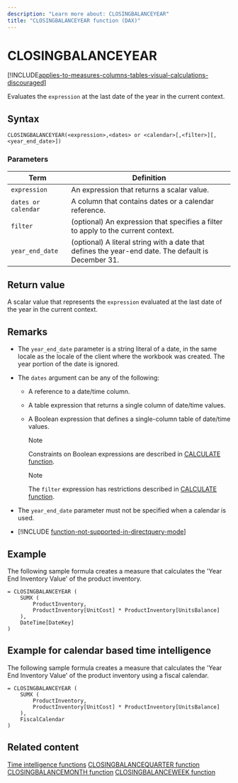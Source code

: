```yaml
---
description: "Learn more about: CLOSINGBALANCEYEAR"
title: "CLOSINGBALANCEYEAR function (DAX)"
---
```

# CLOSINGBALANCEYEAR

[!INCLUDE[applies-to-measures-columns-tables-visual-calculations-discouraged](includes/applies-to-measures-columns-tables-visual-calculations-discouraged.md)]

Evaluates the `expression` at the last date of the year in the current context.

## Syntax

```
CLOSINGBALANCEYEAR(<expression>,<dates> or <calendar>[,<filter>][,<year_end_date>])
```

### Parameters

|Term|Definition|
|--------|--------------|
|`expression`|An expression that returns a scalar value.|
|`dates or calendar`|A column that contains dates or a calendar reference.|
|`filter`|(optional) An expression that specifies a filter to apply to the current context.|
|`year_end_date`|(optional) A literal string with a date that defines the year-end date. The default is December 31.|

## Return value

A scalar value that represents the `expression` evaluated at the last date of the year in the current context.

## Remarks

- The `year_end_date` parameter is a string literal of a date, in the same locale as the locale of the client where the workbook was created. The year portion of the date is ignored.

- The `dates` argument can be any of the following:

  - A reference to a date/time column.

  - A table expression that returns a single column of date/time values.

  - A Boolean expression that defines a single-column table of date/time values.

    > [!NOTE]
    > Constraints on Boolean expressions are described in [CALCULATE function](calculate-function-dax.md).

    > [!NOTE]
    > The `filter` expression has restrictions described in [CALCULATE function](calculate-function-dax.md).

- The `year_end_date` parameter must not be specified when a calendar is used.

- [!INCLUDE [function-not-supported-in-directquery-mode](includes/function-not-supported-in-directquery-mode.md)]

## Example

The following sample formula creates a measure that calculates the 'Year End Inventory Value' of the product inventory.

```dax
= CLOSINGBALANCEYEAR (
    SUMX (
        ProductInventory,
        ProductInventory[UnitCost] * ProductInventory[UnitsBalance]
    ),
    DateTime[DateKey]
)
```

## Example for calendar based time intelligence

The following sample formula creates a measure that calculates the 'Year End Inventory Value' of the product inventory using a fiscal calendar.

```dax
= CLOSINGBALANCEYEAR (
    SUMX (
        ProductInventory,
        ProductInventory[UnitCost] * ProductInventory[UnitsBalance]
    ),
    FiscalCalendar
)
```

## Related content

[Time intelligence functions](time-intelligence-functions-dax.md)
[CLOSINGBALANCEQUARTER function](closingbalancequarter-function-dax.md)
[CLOSINGBALANCEMONTH function](closingbalancemonth-function-dax.md)
[CLOSINGBALANCEWEEK function](closingbalanceweek-function-dax.md)
